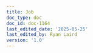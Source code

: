 ```yaml
---
title: Job
doc_type: doc
doc_id: doc-1164
last_edited_date: '2025-05-25'
last_edited_by: Ryan Laird
version: '1.0'
---
```



